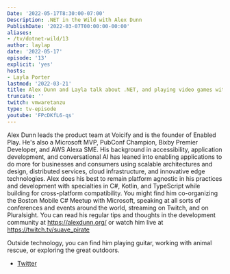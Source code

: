```yaml
---
Date: '2022-05-17T8:30:00-07:00'
Description: .NET in the Wild with Alex Dunn
PublishDate: '2022-03-07T00:00:00-00:00'
aliases:
- /tv/dotnet-wild/13
author: laylap
date: '2022-05-17'
episode: '13'
explicit: 'yes'
hosts:
- Layla Porter
lastmod: '2022-03-21'
title: Alex Dunn and Layla talk about .NET, and playing video games with your voice!
truncate: ''
twitch: vmwaretanzu
type: tv-episode
youtube: 'FPcDKfL6-qs'
---
```


Alex Dunn leads the product team at Voicify and is the founder of Enabled Play. He's also a Microsoft MVP, PubConf Champion, Bixby Premier Developer, and AWS Alexa SME. His background in accessibility, application development, and conversational AI has leaned into enabling applications to do more for businesses and consumers using scalable architectures and design, distributed services, cloud infrastructure, and innovative edge technologies. Alex does his best to remain platform agnostic in his practices and development with specialties in C#, Kotlin, and TypeScript while building for cross-platform compatibility. You might find him co-organizing the Boston Mobile C# Meetup with Microsoft, speaking at all sorts of conferences and events around the world, streaming on Twitch, and on Pluralsight. You can read his regular tips and thoughts in the development community at https://alexdunn.org/ or watch him live at https://twitch.tv/suave_pirate

Outside technology, you can find him playing guitar, working with animal rescue, or exploring the great outdoors.

- [Twitter](https://twitter.com/suave_pirate)